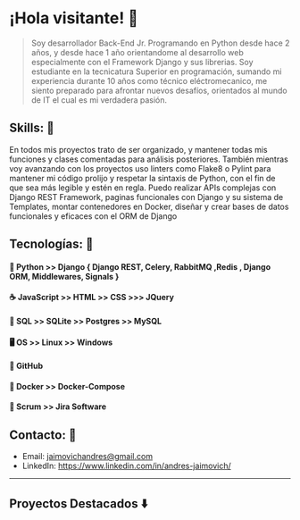 # ¡Hola visitante! 👋
> Soy desarrollador Back-End Jr. Programando en Python desde hace 2 años, y desde hace 1 año orientandome al desarrollo web especialmente con el Framework Django y sus librerias.
Soy estudiante en la tecnicatura Superior en programación, sumando mi experiencia durante 10 años como técnico eléctromecanico, me siento preparado para afrontar nuevos desafíos, orientados al mundo de IT el cual es mi verdadera pasión.

##  Skills: 🥷
En todos mis proyectos trato de ser organizado, y mantener todas mis funciones y clases comentadas para análisis posteriores. También mientras voy avanzando con los proyectos uso linters como Flake8 o Pylint para mantener mi código prolijo y respetar la sintaxis de Python, con el fin de que sea más legible y estén en regla.
Puedo realizar APIs complejas con Django REST Framework, paginas funcionales con Django y su sistema de Templates, montar contenedores en Docker, diseñar y crear bases de datos funcionales y eficaces con el ORM de Django

## Tecnologías: 🦾

#### 🐍 Python >> Django { Django REST, Celery, RabbitMQ ,Redis , Django ORM, Middlewares, Signals }

#### ☕ JavaScript >> HTML >> CSS >>> JQuery

#### 📜 SQL >> SQLite >> Postgres >> MySQL

#### 🖥️ OS >> Linux >> Windows

#### 🐙 GitHub

#### 🐋 Docker >> Docker-Compose

#### 🔄 Scrum >> Jira Software

## Contacto: 📨
- Email: jaimovichandres@gmail.com
- LinkedIn: https://www.linkedin.com/in/andres-jaimovich/

------------



## Proyectos Destacados ⬇️


